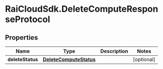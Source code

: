 # RaiCloudSdk.DeleteComputeResponseProtocol

## Properties

Name | Type | Description | Notes
------------ | ------------- | ------------- | -------------
**deleteStatus** | [**DeleteComputeStatus**](DeleteComputeStatus.md) |  | [optional] 


